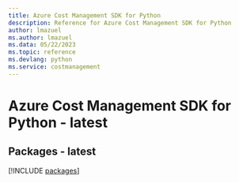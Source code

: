 ```yaml
---
title: Azure Cost Management SDK for Python
description: Reference for Azure Cost Management SDK for Python
author: lmazuel
ms.author: lmazuel
ms.data: 05/22/2023
ms.topic: reference
ms.devlang: python
ms.service: costmanagement
---
```

# Azure Cost Management SDK for Python - latest
## Packages - latest
[!INCLUDE [packages](cost-management-index.md)]